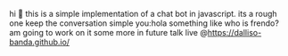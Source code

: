 hi 👋 this is a simple implementation of
a chat bot in javascript.
its a rough one keep the conversation simple
you:hola
something like who is frendo? 
am going to work on it some more in future 
talk live @https://dalliso-banda.github.io/
